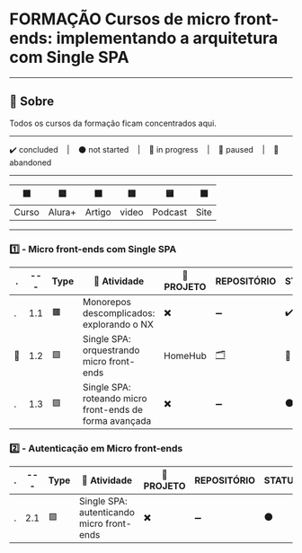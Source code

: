 # FORMAÇÃO Cursos de micro front-ends: implementando a arquitetura com Single SPA

---

## 📌 Sobre
  Todos os cursos da formação ficam concentrados aqui.

---

<p>
  ✔️ concluded &nbsp;&nbsp;&nbsp;|&nbsp;&nbsp;&nbsp;
  ⚫ not started &nbsp;&nbsp;&nbsp;|&nbsp;&nbsp;&nbsp;
  🔵 in progress &nbsp;&nbsp;&nbsp;|&nbsp;&nbsp;&nbsp;
  🔶 paused &nbsp;&nbsp;&nbsp;|&nbsp;&nbsp;&nbsp;
  🔴 abandoned 
</p>

---
| 🟪 | 🟦 | 🟫 | 🟥 | 🟨 | 🟩 |
| --- | --- | --- | --- | --- | --- |
| Curso | Alura+ | Artigo | video | Podcast | Site |

---

### 1️⃣ - Micro front-ends com Single SPA
| . | --- | Type | 📘 Atividade | 🔗 PROJETO | REPOSITÓRIO | STATUS |
| --- | --- | --- | --- | --- | --- | --- |
| . | 1.1 | 🟫 | Monorepos descomplicados: explorando o NX | ✖️ | ➖ | ✔️ |
| 🚩 | 1.2 | 🟪 | Single SPA: orquestrando micro front-ends | HomeHub | [🗂️](./Orquestrando_Micro_Front-ends/) | 🔵 |
| . | 1.3 | 🟪 | Single SPA: roteando micro front-ends de forma avançada | ✖️ | ➖ | ⚫ |



### 2️⃣ - Autenticação em Micro front-ends

| . | --- | Type | 📘 Atividade | 🔗 PROJETO | REPOSITÓRIO | STATUS |
| --- | --- | --- | --- | --- | --- | --- |
| . | 2.1 | 🟪 | Single SPA: autenticando micro front-ends | ✖️ | ➖ | ⚫ |


